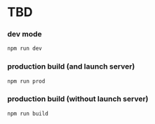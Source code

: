 # TBD

### dev mode

```js
npm run dev
```

### production build (and launch server)

```js
npm run prod
```

### production build (without launch server)

```js
npm run build
```